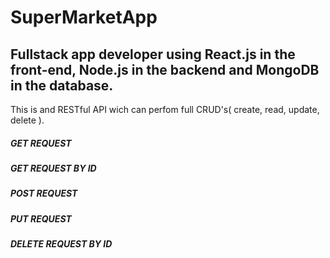 # SuperMarketApp

## Fullstack app developer using React.js in the front-end, Node.js in the backend and MongoDB in the database.

This is and RESTful API wich can perfom full CRUD's( create, read, update, delete ).

##### GET REQUEST

##### GET REQUEST BY ID

##### POST REQUEST

##### PUT REQUEST

##### DELETE REQUEST BY ID
